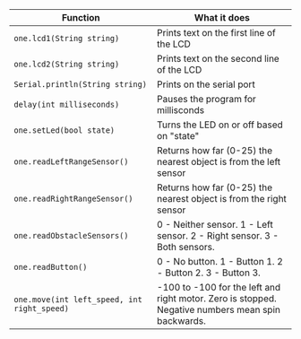 | Function | What it does |
|----------|--------------|
|```one.lcd1(String string)```| Prints text on the first line of the LCD  |
|```one.lcd2(String string)```| Prints text on the second line of the LCD |
|```Serial.println(String string)```| Prints on the serial port  |
|```delay(int milliseconds)```| Pauses the program for millisconds  |
|```one.setLed(bool state)```| Turns the LED on or off based on "state"  |
|```one.readLeftRangeSensor()```| Returns how far (0-25) the nearest object is from the left sensor  |
|```one.readRightRangeSensor()```| Returns how far (0-25) the nearest object is from the right sensor  |
|```one.readObstacleSensors()```| 0 - Neither sensor. 1 - Left sensor. 2 - Right sensor. 3 - Both sensors.  |
|```one.readButton()```| 0 - No button. 1 - Button 1. 2 - Button 2. 3 - Button 3.  |
|```one.move(int left_speed, int right_speed)```| -100 to -100 for the left and right motor. Zero is stopped. Negative numbers mean spin backwards. |